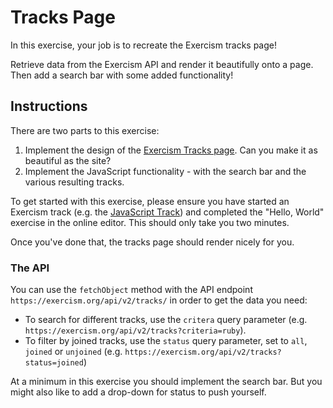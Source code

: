 # Tracks Page

In this exercise, your job is to recreate the Exercism tracks page!

Retrieve data from the Exercism API and render it beautifully onto a page. Then add a search bar with some added functionality!

## Instructions

There are two parts to this exercise:

1. Implement the design of the [Exercism Tracks page](https://exercism.org/tracks). Can you make it as beautiful as the site?
2. Implement the JavaScript functionality - with the search bar and the various resulting tracks.

To get started with this exercise, please ensure you have started an Exercism track (e.g. the [JavaScript Track](https://exercism.org/tracks/javascript/)) and completed the "Hello, World" exercise in the online editor. This should only take you two minutes.

Once you've done that, the tracks page should render nicely for you.

### The API

You can use the `fetchObject` method with the API endpoint `https://exercism.org/api/v2/tracks/` in order to get the data you need:

- To search for different tracks, use the `critera` query parameter (e.g. `https://exercism.org/api/v2/tracks?criteria=ruby`).
- To filter by joined tracks, use the `status` query parameter, set to `all`, `joined` or `unjoined` (e.g. `https://exercism.org/api/v2/tracks?status=joined`)

At a minimum in this exercise you should implement the search bar. But you might also like to add a drop-down for status to push yourself.
